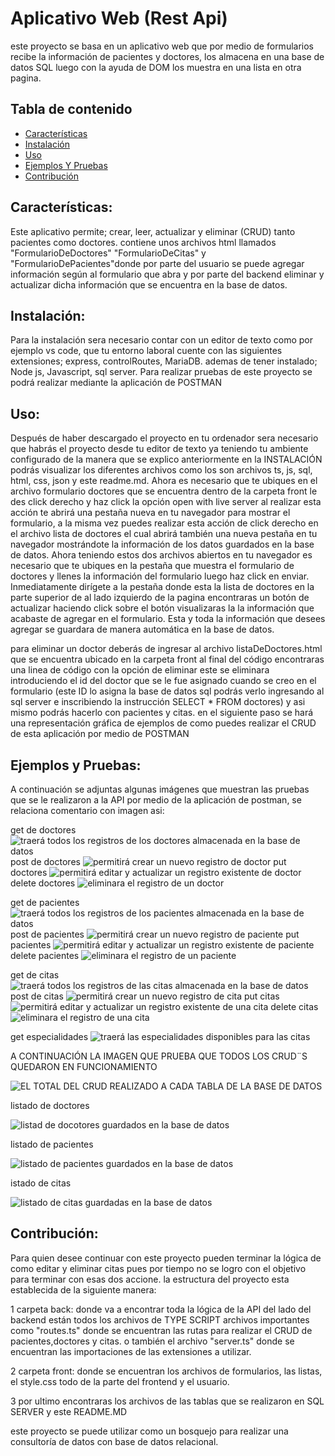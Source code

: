# Aplicativo Web (Rest Api) 

este proyecto se basa en un aplicativo web que por medio de formularios recibe la información de pacientes y doctores, los almacena en una base de datos SQL luego con la ayuda de DOM los muestra en una lista en otra pagina.


## Tabla de contenido

- [Características](#caracteristicas)
- [Instalación](#instalacion)
- [Uso](#uso)
- [Ejemplos Y Pruebas](#ejemplosypruebas)
- [Contribución](#contribucion)


## Características:

Este aplicativo permite; crear, leer, actualizar y eliminar (CRUD) tanto pacientes como doctores.
contiene unos archivos html llamados "FormularioDeDoctores" "FormularioDeCitas" y "FormularioDePacientes"donde por parte del usuario se puede agregar información según al formulario que abra y por parte del backend eliminar y actualizar dicha información que se encuentra en la base de datos.


## Instalación:

Para la instalación sera necesario contar con un editor de texto como por ejemplo vs code, que tu entorno laboral cuente con las siguientes extensiones; express, controlRoutes, MariaDB. ademas de tener instalado; Node js, Javascript, sql server. Para realizar pruebas de este proyecto se podrá realizar mediante la aplicación de POSTMAN


## Uso:

Después de haber descargado el proyecto en tu ordenador sera necesario que habrás el proyecto desde tu editor de texto ya teniendo tu ambiente configurado de la manera que se explico anteriormente en la INSTALACIÓN podrás visualizar los diferentes archivos como los son archivos ts, js, sql, html, css, json y este readme.md.
Ahora es necesario que te ubiques en el archivo formulario doctores que se encuentra dentro de la carpeta front le des click derecho y haz click la opción open with live server al realizar esta acción te abrirá una pestaña nueva en tu navegador para mostrar el formulario, a la misma vez puedes realizar esta acción de click derecho en el archivo lista de doctores el cual abrirá también una nueva pestaña en tu navegador mostrándote la información de los datos guardados en la base de datos. Ahora teniendo estos dos archivos abiertos en tu navegador es necesario que te ubiques en la pestaña que muestra el formulario de doctores y llenes la información del formulario luego haz click en enviar. Inmediatamente dirígete a la pestaña donde esta la lista de doctores en la parte superior de al lado izquierdo de la pagina encontraras un botón de actualizar haciendo click sobre el botón visualizaras la la información que acabaste de agregar en el formulario. 
Esta y toda la información que desees agregar se guardara de manera automática en la base de datos.

para eliminar un doctor deberás de ingresar al archivo listaDeDoctores.html que se encuentra ubicado en la carpeta front al final del código encontraras una linea de código con la opción de eliminar este se eliminara introduciendo el id del doctor que se le fue asignado cuando se creo en el formulario (este ID lo asigna la base de datos sql podrás verlo ingresando al sql server e inscribiendo la instrucción SELECT * FROM doctores) y asi mismo podrás hacerlo con pacientes y citas. en el siguiente paso se hará una representación gráfica de ejemplos de como puedes realizar el CRUD de esta aplicación por medio de POSTMAN


## Ejemplos y Pruebas:


A continuación se adjuntas algunas imágenes que muestran las pruebas que se le realizaron a la API por medio de la aplicación de postman, se relaciona comentario con imagen asi:

get de doctores
![traerá todos los registros de los doctores almacenada en la base de datos](/getDoctores.png)
post de doctores
![permitirá crear un nuevo registro de doctor](/postDoctores.png)
put doctores
![permitirá editar y actualizar un registro existente de doctor](/putDoctores.png)
delete doctores
![eliminara el registro de un doctor](/deleteDoctores.png)

get de pacientes
![traerá todos los registros de los pacientes almacenada en la base de datos](/getPacientes.png)
post de pacientes
![permitirá crear un nuevo registro de paciente](/postPacientes.png)
put pacientes
![permitirá editar y actualizar un registro existente de paciente](/putPacientes.png)
delete pacientes
![eliminara el registro de un paciente](/deletePaciente.png)

get de citas
![traerá todos los registros de las citas almacenada en la base de datos](/getCitas.png)
post de citas
![permitirá crear un nuevo registro de cita](/postCitas.png)
put citas
![permitirá editar y actualizar un registro existente de una cita](/putCitas.png)
delete citas
![eliminara el registro de una cita](/deleteCitas.png)

get especialidades
![traerá las especialidades disponibles para las citas](/getEspecialidades.png)

A CONTINUACIÓN LA IMAGEN QUE PRUEBA QUE TODOS LOS CRUD¨S QUEDARON EN FUNCIONAMIENTO 

![EL TOTAL DEL CRUD REALIZADO A CADA TABLA DE LA BASE DE DATOS](/postman.png)


listado de doctores

![listad de docotores guardados en la base de datos](/ListaDeDoctores.png)

listado de pacientes

![listado de pacientes guardados en la base de datos](/ListaDePcientes.png)

istado de citas

![listado de citas guardadas en la base de datos](/listadoDeCitas.png)


## Contribución:

Para quien desee continuar con este proyecto pueden terminar la lógica de como editar y eliminar citas pues por tiempo no se logro con el objetivo para terminar con esas dos accione. la estructura del proyecto esta establecida de la siguiente manera:

1 carpeta back: donde va a encontrar toda la lógica de la API del lado del backend están todos los archivos de TYPE SCRIPT archivos importantes como "routes.ts" donde se encuentran las rutas para realizar el CRUD de pacientes,doctores y citas. o también el archivo "server.ts" donde se encuentran las importaciones de las extensiones a utilizar.

2 carpeta front: donde se encuentran los archivos de formularios, las listas, el style.css todo de la parte del frontend y el usuario.

3 por ultimo encontraras los archivos de las tablas que se realizaron en SQL SERVER y este README.MD

este proyecto se puede utilizar como un bosquejo para realizar una consultoría de datos con base de datos relacional.





